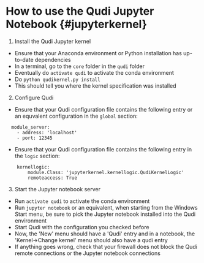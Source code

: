 # How to use the Qudi Jupyter Notebook {#jupyterkernel}

1. Install the Qudi Jupyter kernel
  * Ensure that your Anaconda environment or Python installation has
   up-to-date dependencies
  * In a terminal, go to the `core` folder in the `qudi` folder
  * Eventually do `activate qudi` to activate the conda environment
  * Do `python qudikernel.py install`
  * This should tell you where the kernel specification was installed
2. Configure Qudi
 * Ensure that your Qudi configuration file contains the following 
  entry or an equvalent configuration in the `global` section:

~~~~~~~~~~~~~
  module_server:
    - address: 'localhost'
    - port: 12345
~~~~~~~~~~~~~

 * Ensure that your Qudi configuration file contains the following 
  entry in the `logic` section:

~~~~~~~~~~~~~
    kernellogic:
        module.Class: 'jupyterkernel.kernellogic.QudiKernelLogic'
        remoteaccess: True
~~~~~~~~~~~~~

3. Start the Jupyter notebook server
  * Run `activate qudi` to activate the conda environment
  * Run `jupyter notebook` or an equivalent, when starting from the
  Windows Start menu, be sure to pick the Jupyter notebook installed
  into the Qudi environment
  * Start Qudi with the configuration you checked before
  * Now, the 'New' menu should have a 'Qudi' entry and in a notebook, 
  the 'Kernel->Change kernel' menu should also have a qudi entry
  * If anything goes wrong, check that your firewall does not block
  the Qudi remote connections or the Jupyter notebook connections
